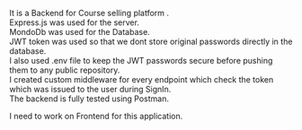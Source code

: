 It is a Backend for Course selling platform .<br>
Express.js was used for the server.<br>
MondoDb was used for the Database.<br>
JWT token was used so that we dont store original passwords directly in the database.<br>
I also used .env file to keep the JWT passwords secure before pushing them to any public repository.<br>
I created custom middleware for every endpoint which check the token which was issued to the user during SignIn.<br>
The backend is fully tested using Postman.<br>

I need to work on Frontend for this application.<br>
